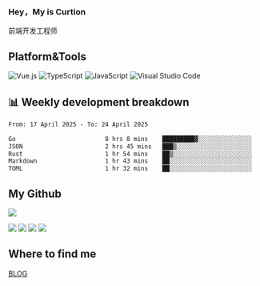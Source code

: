 ### Hey，My is Curtion
前端开发工程师
## Platform&Tools

![Vue.js](https://img.shields.io/badge/-Vue.js-4FC08D?style=flat-square&logo=Vue.js&logoColor=white)
![TypeScript](https://img.shields.io/badge/-TypeScript-007ACC?style=flat-square&logo=typescript&logoColor=white)
![JavaScript](https://img.shields.io/badge/-JavaScript-F7DF1E?style=flat-square&logo=javascript&logoColor=black)
![Visual Studio Code](https://img.shields.io/badge/-VSCode-007ACC?style=flat-square&logo=Visual-Studio-Code&logoColor=white)

## 📊 Weekly development breakdown

<!--START_SECTION:waka-->

```txt
From: 17 April 2025 - To: 24 April 2025

Go                         8 hrs 8 mins    █████████▓░░░░░░░░░░░░░░░   38.81 %
JSON                       2 hrs 45 mins   ███▒░░░░░░░░░░░░░░░░░░░░░   13.16 %
Rust                       1 hr 54 mins    ██▒░░░░░░░░░░░░░░░░░░░░░░   09.08 %
Markdown                   1 hr 43 mins    ██░░░░░░░░░░░░░░░░░░░░░░░   08.23 %
TOML                       1 hr 32 mins    ██░░░░░░░░░░░░░░░░░░░░░░░   07.38 %
```

<!--END_SECTION:waka-->

## My Github

![](http://github-profile-summary-cards.vercel.app/api/cards/profile-details?username=curtion&theme=nord_bright)

![](http://github-profile-summary-cards.vercel.app/api/cards/stats?username=curtion&theme=nord_bright)
![](http://github-profile-summary-cards.vercel.app/api/cards/productive-time?username=curtion&theme=nord_bright&utcOffset=8)
![](http://github-profile-summary-cards.vercel.app/api/cards/repos-per-language?username=curtion&theme=nord_bright)
![](http://github-profile-summary-cards.vercel.app/api/cards/most-commit-language?username=curtion&theme=nord_bright)

## Where to find me

[BLOG](https://blog.3gxk.net)
